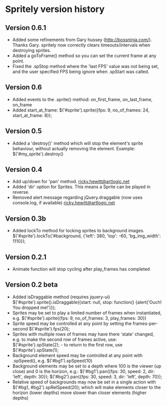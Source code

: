 
# Spritely version history

## Version 0.6.1
* Added some refinements from Gary hussey (http://bossninja.com/). Thanks Gary.
  spritely now correctly clears timeouts/intervals when destroying sprites.
* Added a goToFrame() method so you can set the current frame at any point.
* Fixed the .spStop method where the 'last FPS' value was not being set, and the user specified FPS being ignore when .spStart was called.

## Version 0.6
* Added events to the .sprite() method: on_first_frame, on_last_frame, on_frame
* Added start_at_frame: $('#sprite').sprite({fps: 9, no_of_frames: 24, start_at_frame: 8});

## Version 0.5
* Added a 'destroy()' method which will stop the element's sprite behaviour, without actually removing the element. Example: $('#my_sprite').destroy()

## Version 0.4
* Add up/down for 'pan' method. <ricky.hewitt@artlogic.net>
* Added 'dir' option for Sprites. This means a Sprite can be played in reverse.
* Removed alert message regarding jQuery.draggable (now uses console.log, if available) <ricky.hewitt@artlogic.net>

## Version 0.3b
* Added lockTo method for locking sprites to background images. $('#sprite').lockTo('#background, {'left': 380, 'top': -60, 'bg_img_width': 1110});

## Version 0.2.1
* Animate function will stop cycling after play_frames has completed

## Version 0.2 beta
* Added isDraggable method (requires jquery-ui) $('#sprite').sprite().isDraggable({start: null, stop: function() {alert('Ouch! You dropped me!')});
* Sprites may be set to play a limited number of frames when instantiated, e.g. $('#sprite').sprite({fps: 9, no_of_frames: 3, play_frames: 30})
* Sprite speed may be controlled at any point by setting the frames-per-second $('#sprite').fps(20);
* Sprites with multiple rows of frames may have there 'state' changed, e.g. to make the second row of frames
  active, use: $('#sprite').spState(2); - to return to the first row, use $('#sprite').spState(1);
* Background element speed may be controlled at any point with .spSpeed(), e.g. $('#bg1').spSpeed(10)
* Background elements may be set to a depth where 100 is the viewer (up close) and 0 is the horizon, e.g.:
  $('#bg1').pan({fps: 30, speed: 2, dir: 'left', depth: 30});
  $('#bg2').pan({fps: 30, speed: 3, dir: 'left', depth: 70});
* Relative speed of backgrounds may now be set in a single action with $('#bg1, #bg2').spRelSpeed(20);
  which will make elements closer to the horizon (lower depths) move slower than closer elements (higher depths)